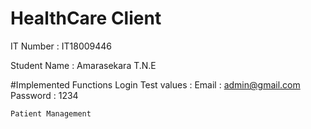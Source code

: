 # HealthCare Client
IT Number : IT18009446

Student Name : Amarasekara T.N.E


#Implemented Functions
	Login
		Test values :
			Email : admin@gmail.com
			Password : 1234
		
	Patient Management

